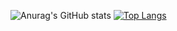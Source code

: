 ![Anurag's GitHub stats](https://github-readme-stats.vercel.app/api?username=zapjur&show_icons=true&theme=transparent)
[![Top Langs](https://github-readme-stats.vercel.app/api/top-langs/?username=zapjur&layout=donut)](https://github.com/zapjur/github-readme-stats)
